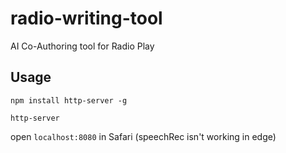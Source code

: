 # radio-writing-tool
AI Co-Authoring tool for Radio Play

## Usage

`npm install http-server -g`

`http-server` 

open `localhost:8080` in Safari (speechRec isn't working in edge)
